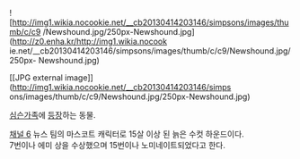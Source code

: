 ![http://img1.wikia.nocookie.net/__cb20130414203146/simpsons/images/thumb/c/c9
/Newshound.jpg/250px-Newshound.jpg](http://z0.enha.kr/http://img1.wikia.nocook
ie.net/__cb20130414203146/simpsons/images/thumb/c/c9/Newshound.jpg/250px-
Newshound.jpg)

[[JPG external image]](http://img1.wikia.nocookie.net/__cb20130414203146/simps
ons/images/thumb/c/c9/Newshound.jpg/250px-Newshound.jpg)

  
[심슨가족](%EC%8B%AC%EC%8A%A8%EA%B0%80%EC%A1%B1.md)에
[등장](%EC%8B%AC%EC%8A%A8/%EB%93%B1%EC%9E%A5%EC%9D%B8%EB%AC%BC.md)하는 동물.

[채널 6](%EC%B1%84%EB%84%90%206.md) 뉴스 팀의 마스코트 캐릭터로 15살 이상 된 늙은 수컷 하운드이다.  
7번이나 에미 상을 수상했으며 15번이나 노미네이트되었다고 한다.


